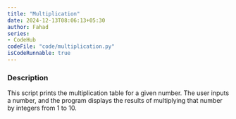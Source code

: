 ```yaml
---
title: "Multiplication"
date: 2024-12-13T08:06:13+05:30
author: Fahad
series:
- CodeHub
codeFile: "code/multiplication.py"
isCodeRunnable: true
---
```

### Description
This script prints the multiplication table for a given number. The user inputs a number, and the program displays the results of multiplying that number by integers from 1 to 10.
